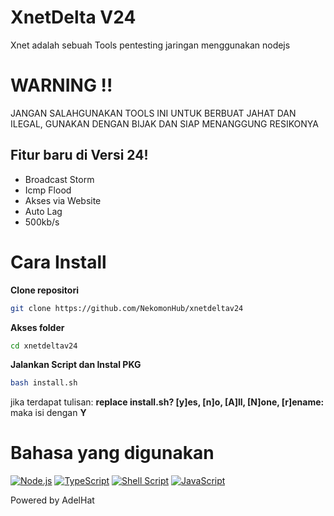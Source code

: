 # XnetDelta V24
Xnet adalah sebuah Tools pentesting jaringan menggunakan nodejs 

# **WARNING !!**
JANGAN SALAHGUNAKAN TOOLS INI UNTUK BERBUAT JAHAT DAN ILEGAL, GUNAKAN DENGAN BIJAK DAN SIAP MENANGGUNG RESIKONYA

## Fitur baru di Versi 24! ##
- Broadcast Storm
- Icmp Flood
- Akses via Website
- Auto Lag
- 500kb/s

# Cara Install
**Clone repositori**
```bash
git clone https://github.com/NekomonHub/xnetdeltav24
```
**Akses folder**
```bash
cd xnetdeltav24
```
**Jalankan Script dan Instal PKG**
```bash
bash install.sh
```
jika terdapat tulisan:
**replace install.sh? [y]es, [n]o, [A]ll, [N]one, [r]ename:** 
maka isi dengan **Y**
# Bahasa yang digunakan

[![Node.js](https://img.shields.io/badge/Node.js-339933?style=flat&logo=nodedotjs&logoColor=white)]()
[![TypeScript](https://img.shields.io/badge/TypeScript-3178C6?style=flat&logo=typescript&logoColor=white)]()
[![Shell Script](https://img.shields.io/badge/Shell%20Script-4EAA25?style=flat&logo=gnubash&logoColor=white)]()
[![JavaScript](https://img.shields.io/badge/JavaScript-F7DF1E?style=flat&logo=javascript&logoColor=black)]()

Powered by AdelHat
